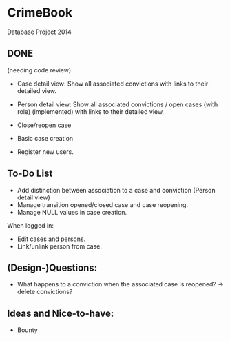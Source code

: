 CrimeBook
=========

Database Project 2014


DONE
-----------
(needing code review)

- Case detail view: Show all associated convictions with links to their detailed view.

- Person detail view: Show all associated convictions / open cases (with role) (implemented) with links to their detailed view.

- Close/reopen case
- Basic case creation
- Register new users.



To-Do List
-----------


- Add distinction between association to a case and conviction (Person detail view)
- Manage transition opened/closed case and case reopening.
- Manage NULL values in case creation.

When logged in:
  - Edit cases and persons.
  - Link/unlink person from case.
  



(Design-)Questions:
-----------

- What happens to a conviction when the associated case is reopened?
    -> delete convictions?



Ideas and Nice-to-have:
-----------

- Bounty

